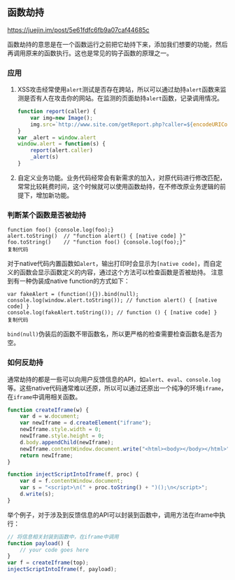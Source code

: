 ## 函数劫持

https://juejin.im/post/5e61fdfc6fb9a07caf44685c

函数劫持的意思是在一个函数运行之前把它劫持下来，添加我们想要的功能，然后再调用原来的函数执行。这也是常见的钩子函数的原理之一。

### 应用

1. XSS攻击经常使用`alert`测试是否存在跨站，所以可以通过劫持`alert`函数来监测是否有人在攻击你的网站。在监测的页面劫持`alert`函数，记录调用情况。

   ```js
   function report(caller) {
       var img=new Image();
       img.src=`http://www.site.com/getReport.php?caller=${encodeURIComponent(caller)}`;   
   }
   var _alert = window.alert
   window.alert = function(s) {
       report(alert.caller)
       _alert(s)
   }
   ```

   

2. 自定义业务功能。业务代码经常会有新需求的加入，对原代码进行修改匹配，常常比较耗费时间，这个时候就可以使用函数劫持，在不修改原业务逻辑的前提下，增加新功能。

### 判断某个函数是否被劫持

```
function foo() {console.log(foo);}
alert.toString()  // "function alert() { [native code] }"
foo.toString()    // "function foo() {console.log(foo);}"
复制代码
```

对于native代码内置函数如`alert`，输出打印时会显示为`[native code]`，而自定义的函数会显示函数定义的内容，通过这个方法可以检查函数是否被劫持。
 注意到有一种伪装成native function的方式如下：

```
var fakeAlert = (function(){}).bind(null);
console.log(window.alert.toString()); // function alert() { [native code] }
console.log(fakeAlert.toString()); // function () { [native code] }
复制代码
```

`bind(null)`伪装后的函数不带函数名，所以更严格的检查需要检查函数名是否为空。

### 如何反劫持

通常劫持的都是一些可以向用户反馈信息的API，如`alert`、`eval`、`console.log`等。这些native代码通常难以还原，所以可以通过还原出一个纯净的环境`iframe`，在`iframe`中调用相关函数。

``` js
function createIframe(w) {
    var d = w.document;
    var newIframe = d.createElement("iframe");
    newIframe.style.width = 0;
    newIframe.style.height = 0;
    d.body.appendChild(newIframe);
    newIframe.contentWindow.document.write("<html><body></body></html>");
    return newIframe;
}

function injectScriptIntoIframe(f, proc) {
    var d = f.contentWindow.document;
    var s = "<script>\n(" + proc.toString() + ")();\n</script>";
    d.write(s);
}
```

举个例子，对于涉及到反馈信息的API可以封装到函数中，调用方法在iframe中执行：

```js
// 将信息相关封装到函数中，在iframe中调用
function payload() {
    // your code goes here
}
var f = createIframe(top);
injectScriptIntoIframe(f, payload);
```

